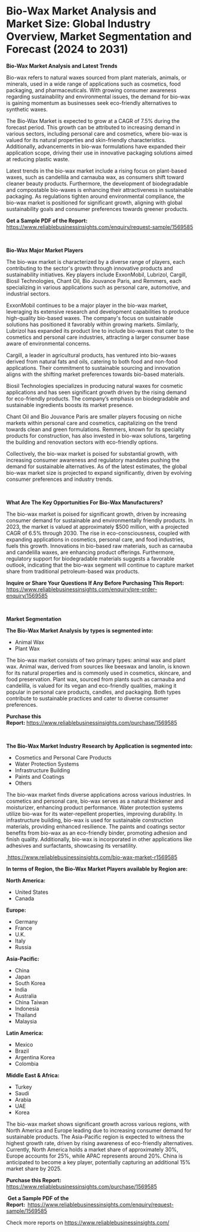 <p><h1>Bio-Wax Market Analysis and Market Size: Global Industry Overview, Market Segmentation and Forecast (2024 to 2031)</h1></p><p><strong>Bio-Wax Market Analysis and Latest Trends</strong></p>
<p><p>Bio-wax refers to natural waxes sourced from plant materials, animals, or minerals, used in a wide range of applications such as cosmetics, food packaging, and pharmaceuticals. With growing consumer awareness regarding sustainability and environmental issues, the demand for bio-wax is gaining momentum as businesses seek eco-friendly alternatives to synthetic waxes.</p><p>The Bio-Wax Market is expected to grow at a CAGR of 7.5% during the forecast period. This growth can be attributed to increasing demand in various sectors, including personal care and cosmetics, where bio-wax is valued for its natural properties and skin-friendly characteristics. Additionally, advancements in bio-wax formulations have expanded their application scope, driving their use in innovative packaging solutions aimed at reducing plastic waste.</p><p>Latest trends in the bio-wax market include a rising focus on plant-based waxes, such as candellila and carnauba wax, as consumers shift toward cleaner beauty products. Furthermore, the development of biodegradable and compostable bio-waxes is enhancing their attractiveness in sustainable packaging. As regulations tighten around environmental compliance, the bio-wax market is positioned for significant growth, aligning with global sustainability goals and consumer preferences towards greener products.</p></p>
<p><strong>Get a Sample PDF of the Report:&nbsp;</strong> <a href="https://www.reliablebusinessinsights.com/enquiry/request-sample/1569585?utm_campaign=101&utm_medium=2&utm_source=Github&utm_content=ia&utm_term=29122024&utm_id=bio-wax">https://www.reliablebusinessinsights.com/enquiry/request-sample/1569585</a></p>
<p>&nbsp;</p>
<p><strong>Bio-Wax Major Market Players</strong></p>
<p><p>The bio-wax market is characterized by a diverse range of players, each contributing to the sector's growth through innovative products and sustainability initiatives. Key players include ExxonMobil, Lubrizol, Cargill, Biosil Technologies, Chant Oil, Bio Jouvance Paris, and Remmers, each specializing in various applications such as personal care, automotive, and industrial sectors.</p><p>ExxonMobil continues to be a major player in the bio-wax market, leveraging its extensive research and development capabilities to produce high-quality bio-based waxes. The company's focus on sustainable solutions has positioned it favorably within growing markets. Similarly, Lubrizol has expanded its product line to include bio-waxes that cater to the cosmetics and personal care industries, attracting a larger consumer base aware of environmental concerns.</p><p>Cargill, a leader in agricultural products, has ventured into bio-waxes derived from natural fats and oils, catering to both food and non-food applications. Their commitment to sustainable sourcing and innovation aligns with the shifting market preferences towards bio-based materials.</p><p>Biosil Technologies specializes in producing natural waxes for cosmetic applications and has seen significant growth driven by the rising demand for eco-friendly products. The company’s emphasis on biodegradable and sustainable ingredients boosts its market presence.</p><p>Chant Oil and Bio Jouvance Paris are smaller players focusing on niche markets within personal care and cosmetics, capitalizing on the trend towards clean and green formulations. Remmers, known for its specialty products for construction, has also invested in bio-wax solutions, targeting the building and renovation sectors with eco-friendly options.</p><p>Collectively, the bio-wax market is poised for substantial growth, with increasing consumer awareness and regulatory mandates pushing the demand for sustainable alternatives. As of the latest estimates, the global bio-wax market size is projected to expand significantly, driven by evolving consumer preferences and industry trends.</p></p>
<p>&nbsp;</p>
<p><strong>What Are The Key Opportunities For Bio-Wax Manufacturers?</strong></p>
<p><p>The bio-wax market is poised for significant growth, driven by increasing consumer demand for sustainable and environmentally friendly products. In 2023, the market is valued at approximately $500 million, with a projected CAGR of 6.5% through 2030. The rise in eco-consciousness, coupled with expanding applications in cosmetics, personal care, and food industries, fuels this growth. Innovations in bio-based raw materials, such as carnauba and candelilla waxes, are enhancing product offerings. Furthermore, regulatory support for biodegradable materials suggests a favorable outlook, indicating that the bio-wax segment will continue to capture market share from traditional petroleum-based wax products.</p></p>
<p><strong>Inquire or Share Your Questions If Any Before Purchasing This Report:</strong> <a href="https://www.reliablebusinessinsights.com/enquiry/pre-order-enquiry/1569585?utm_campaign=101&utm_medium=2&utm_source=Github&utm_content=ia&utm_term=29122024&utm_id=bio-wax">https://www.reliablebusinessinsights.com/enquiry/pre-order-enquiry/1569585</a></p>
<p>&nbsp;</p>
<p><strong>Market Segmentation</strong></p>
<p><strong>The Bio-Wax Market Analysis by types is segmented into:</strong></p>
<p><ul><li>Animal Wax</li><li>Plant Wax</li></ul></p>
<p><p>The bio-wax market consists of two primary types: animal wax and plant wax. Animal wax, derived from sources like beeswax and lanolin, is known for its natural properties and is commonly used in cosmetics, skincare, and food preservation. Plant wax, sourced from plants such as carnauba and candelilla, is valued for its vegan and eco-friendly qualities, making it popular in personal care products, candles, and packaging. Both types contribute to sustainable practices and cater to diverse consumer preferences.</p></p>
<p><strong>Purchase this Report:&nbsp;</strong><a href="https://www.reliablebusinessinsights.com/purchase/1569585?utm_campaign=101&utm_medium=2&utm_source=Github&utm_content=ia&utm_term=29122024&utm_id=bio-wax">https://www.reliablebusinessinsights.com/purchase/1569585</a></p>
<p>&nbsp;</p>
<p><strong>The Bio-Wax Market Industry Research by Application is segmented into:</strong></p>
<p><ul><li>Cosmetics and Personal Care Products</li><li>Water Protection Systems</li><li>Infrastructure Building</li><li>Paints and Coatings</li><li>Others</li></ul></p>
<p><p>The bio-wax market finds diverse applications across various industries. In cosmetics and personal care, bio-wax serves as a natural thickener and moisturizer, enhancing product performance. Water protection systems utilize bio-wax for its water-repellent properties, improving durability. In infrastructure building, bio-wax is used for sustainable construction materials, providing enhanced resilience. The paints and coatings sector benefits from bio-wax as an eco-friendly binder, promoting adhesion and finish quality. Additionally, bio-wax is incorporated in other applications like adhesives and surfactants, showcasing its versatility.</p></p>
<p><a href="https://www.reliablebusinessinsights.com/bio-wax-market-r1569585?utm_campaign=101&utm_medium=2&utm_source=Github&utm_content=ia&utm_term=29122024&utm_id=bio-wax">&nbsp;https://www.reliablebusinessinsights.com/bio-wax-market-r1569585</a></p>
<p><strong>In terms of Region, the Bio-Wax Market Players available by Region are:</strong></p>
<p>
    <p> <strong> North America: </strong>
        <ul>
            <li>United States</li>
            <li>Canada</li>
        </ul>
        </p> 
    <p> <strong> Europe: </strong>
        <ul>
            <li>Germany</li>
            <li>France</li>
            <li>U.K.</li>
            <li>Italy</li>
            <li>Russia</li>
        </ul>
        </p> 
    <p> <strong> Asia-Pacific: </strong>
        <ul>
            <li>China</li>
            <li>Japan</li>
            <li>South Korea</li>
            <li>India</li>
            <li>Australia</li>
            <li>China Taiwan</li>
            <li>Indonesia</li>
            <li>Thailand</li>
            <li>Malaysia</li>
        </ul>
        </p> 
    <p> <strong> Latin America: </strong>
        <ul>
            <li>Mexico</li>
            <li>Brazil</li>
            <li>Argentina Korea</li>
            <li>Colombia</li>
        </ul>
        </p> 
    <p> <strong> Middle East & Africa: </strong>
        <ul>
            <li>Turkey</li>
            <li>Saudi</li>
            <li>Arabia</li>
            <li>UAE</li>
            <li>Korea</li>
        </ul>
    </p>
    </p>
<p><p>The bio-wax market shows significant growth across various regions, with North America and Europe leading due to increasing consumer demand for sustainable products. The Asia-Pacific region is expected to witness the highest growth rate, driven by rising awareness of eco-friendly alternatives. Currently, North America holds a market share of approximately 30%, Europe accounts for 25%, while APAC represents around 20%. China is anticipated to become a key player, potentially capturing an additional 15% market share by 2025.</p></p>
<p><strong>Purchase this Report: </strong><a href="https://www.reliablebusinessinsights.com/purchase/1569585?utm_campaign=101&utm_medium=2&utm_source=Github&utm_content=ia&utm_term=29122024&utm_id=bio-wax">https://www.reliablebusinessinsights.com/purchase/1569585</a></p>
<p>&nbsp;<strong>Get a Sample PDF of the Report:&nbsp;&nbsp;</strong><a href="https://www.reliablebusinessinsights.com/enquiry/request-sample/1569585?utm_campaign=101&utm_medium=2&utm_source=Github&utm_content=ia&utm_term=29122024&utm_id=bio-wax">https://www.reliablebusinessinsights.com/enquiry/request-sample/1569585</a></p>
<p><strong></strong></p>
<p>Check more reports on <a href="https://www.reliablebusinessinsights.com/?utm_campaign=101&utm_medium=2&utm_source=Github&utm_content=ia&utm_term=29122024&utm_id=bio-wax">https://www.reliablebusinessinsights.com/</a></p>